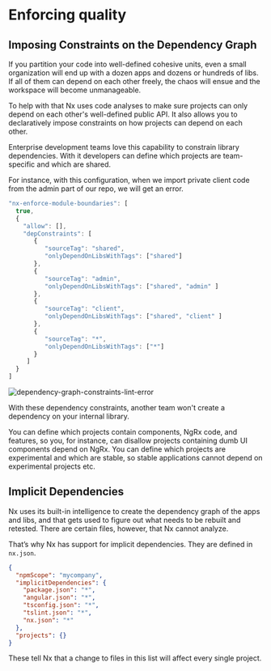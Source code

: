 # Enforcing quality

## Imposing Constraints on the Dependency Graph

If you partition your code into well-defined cohesive units, even a
small organization will end up with a dozen apps and dozens or
hundreds of libs. If all of them can depend on each other freely,
the chaos will ensue and the workspace will become unmanageable.

To help with that Nx uses code analyses to make sure projects can only
depend on each other's well-defined public API. It also allows you to
declaratively impose constraints on how projects can depend on each other.

Enterprise development teams love this capability to constrain library
dependencies. With it developers can define which projects are team-specific
and which are shared.

For instance, with this configuration, when we import private client code from
the admin part of our repo, we will get an error.

```javascript
"nx-enforce-module-boundaries": [
  true,
  {
    "allow": [],
    "depConstraints": [
       {
          "sourceTag": "shared",
          "onlyDependOnLibsWithTags": ["shared"]
       },
       {
          "sourceTag": "admin",
          "onlyDependOnLibsWithTags": ["shared", "admin" ]
       },
       {
          "sourceTag": "client",
          "onlyDependOnLibsWithTags": ["shared", "client" ]
       },
       {
          "sourceTag": "*",
          "onlyDependOnLibsWithTags": ["*"]
       }
     ]
  }
]
```

![dependency-graph-constraints-lint-error](https://images.ctfassets.net/8eyogtwep6d2/31Aiw0uwFy2mGGsWOcWYII/0ab4f1e30b93ce757a0653fc8b1d4a24/dependency-graph-contraints-lint-error.png)

With these dependency constraints, another team won't create a
dependency on your internal library.

You can define which projects contain components, NgRx code, and features,
so you, for instance, can disallow projects containing dumb UI components
depend on NgRx. You can define which projects are experimental and which
are stable, so stable applications cannot depend on experimental projects etc.

## Implicit Dependencies

Nx uses its built-in intelligence to create the dependency graph of the
apps and libs, and that gets used to figure out what needs to be rebuilt and
retested. There are certain files, however, that Nx cannot analyze.

That’s why Nx has support for implicit dependencies. They are defined in `nx.json`.

```json
{
  "npmScope": "mycompany",
  "implicitDependencies": {
    "package.json": "*",
    "angular.json": "*",
    "tsconfig.json": "*",
    "tslint.json": "*",
    "nx.json": "*"
  },
  "projects": {}
}
```

These tell Nx that a change to files in this list will affect every single project.
